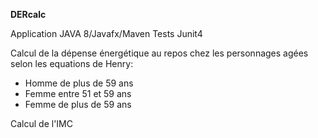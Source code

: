 
**********DERcalc**********


Application JAVA 8/Javafx/Maven
Tests Junit4


Calcul de la dépense énergétique au repos chez les personnages agées 
selon les equations de Henry:
- Homme de plus de 59 ans
- Femme entre 51 et 59 ans
- Femme de plus de 59 ans

Calcul de l'IMC

